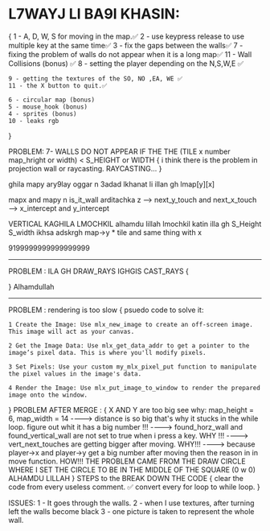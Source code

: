 # L7WAYJ LI BA9I KHASIN:
{
    1 - A, D, W, S for moving in the map.✅
    2 - use keypress release to use multiple key at the same time✅
    3 - fix the gaps between the walls✅
    7 - fixing the problem of walls do not appear when it is a long map✅
    11 - Wall Collisions (bonus) ✅
    8 - setting the player depending on the N,S,W,E ✅

    9 - getting the textures of the SO, NO ,EA, WE ✅
    11 - the X button to quit.✅
    
    6 - circular map (bonus)
    5 - mouse_hook (bonus)
    4 - sprites (bonus)
    10 - leaks rgb
}


PROBLEM: 7- WALLS DO NOT APPEAR IF THE THE (TILE x number map_hright or width) < S_HEIGHT or WIDTH
{
    i think there is the problem in projection wall or raycasting.
    RAYCASTING...
}







ghila mapy ary9lay oggar n 3adad lkhanat li illan gh lmap[y][x]

mapx and mapy n is_it_wall arditachka z --> next_y_touch and next_x_touch --> x_intercept and y_intercept

VERTICAL KAGHILA LMOCHKIL
alhamdu lillah lmochkil katin illa gh S_Height S_width ikhsa adskrgh map->y * tile and same thing with x


9199999999999999999
_________________________________________________________________________________________________________
PROBLEM : ILA GH DRAW_RAYS  IGHGIS CAST_RAYS
{
    
} 
Alhamdullah
______________________________________________________________________
PROBLEM : rendering is too slow 
{
    psuedo code to solve it:

    1 Create the Image: Use mlx_new_image to create an off-screen image. This image will act as your canvas.

    2 Get the Image Data: Use mlx_get_data_addr to get a pointer to the image’s pixel data. This is where you'll modify pixels.

    3 Set Pixels: Use your custom my_mlx_pixel_put function to manipulate the pixel values in the image's data.

    4 Render the Image: Use mlx_put_image_to_window to render the prepared image onto the window.
}
PROBLEM AFTER MERGE : 
{
    X AND Y are too big see why:
    map_height = 6, map_width = 14
    ----> distance is so big that's why it stucks in the while loop. figure out whit it has a big number !!!
    ----> found_horz_wall and found_vertical_wall are not set to true when i press a key. WHY !!!
    ----> vert_next_touches are getting bigger after moving. WHY!!!
    ----> because player->x and player->y get a big number after moving then the reason in in move function. HOW!!!
    THE PROBLEM CAME FROM THE DRAW CIRCLE WHERE I SET THE CIRCLE TO BE IN THE MIDDLE OF THE SQUARE (0 w 0)
    ALHAMDU LILLAH
}
STEPS to the BREAK DOWN THE CODE
{
    clear the code from every useless comment. ✅
    convert every for loop to while loop.
}

ISSUES:
1 - It goes through the walls.
2 - when I use textures, after turning left the walls become black
3 - one picture is taken to represent the whole wall. 